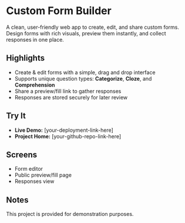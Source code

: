 # Custom Form Builder

A clean, user-friendly web app to create, edit, and share custom forms.  
Design forms with rich visuals, preview them instantly, and collect responses in one place.

## Highlights
- Create & edit forms with a simple, drag and drop interface
- Supports unique question types: **Categorize**, **Cloze**, and **Comprehension**
- Share a preview/fill link to gather responses
- Responses are stored securely for later review

## Try It
- **Live Demo:** [your-deployment-link-here]
- **Project Home:** [your-github-repo-link-here]

## Screens
- Form editor
- Public preview/fill page
- Responses view

## Notes
This project is provided for demonstration purposes.
